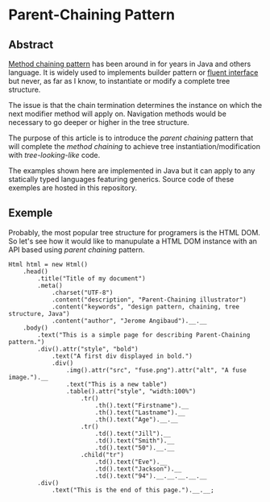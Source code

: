 # Parent-Chaining Pattern

## Abstract

[Method chaining pattern](https://martinfowler.com/dslCatalog/methodChaining.html) has been around in 
for years in Java and others language. It is widely used to implements builder pattern or [fluent interface](https://martinfowler.com/bliki/FluentInterface.html)
but never, as far as I know, to instantiate or modify a complete tree structure.

The issue is that the chain termination determines the instance on which the next modifier method will apply on.
Navigation methods would be necessary to go deeper or higher in the tree structure. 

The purpose of this article is to introduce the *parent chaining* pattern that will complete the *method chaining* to 
achieve tree instantiation/modification with *tree-looking-like* code. 

The examples shown here are implemented in Java but it can apply to any statically typed languages featuring generics. 
Source code of these exemples are hosted in this repository.

## Exemple

Probably, the most popular tree structure for programers is the HTML DOM. So let's see how it would like to manupulate 
a HTML DOM instance with an API based using *parent chaining* pattern.

```
Html html = new Html()
    .head()
        .title("Title of my document")
        .meta()
            .charset("UTF-8")
            .content("description", "Parent-Chaining illustrator")
            .content("keywords", "design pattern, chaining, tree structure, Java")
            .content("author", "Jerome Angibaud").__.__
    .body()
        .text("This is a simple page for describing Parent-Chaining pattern.")
        .div().attr("style", "bold")
            .text("A first div displayed in bold.")
            .div()
                .img().attr("src", "fuse.png").attr("alt", "A fuse image.").__
                .text("This is a new table")
                .table().attr("style", "width:100%")
                    .tr()
                        .th().text("Firstname").__
                        .th().text("Lastname").__
                        .th().text("Age").__.__
                    .tr()
                        .td().text("Jill").__
                        .td().text("Smith").__
                        .td().text("50").__.__
                    .child("tr")
                        .td().text("Eve").__
                        .td().text("Jackson").__
                        .td().text("94").__.__.__.__.__
        .div()
            .text("This is the end of this page.").__.__;
```
